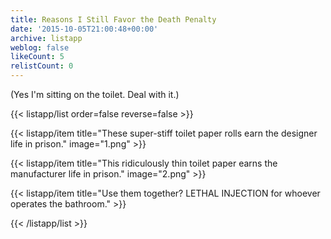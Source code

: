 ```yaml
---
title: Reasons I Still Favor the Death Penalty
date: '2015-10-05T21:00:48+00:00'
archive: listapp
weblog: false
likeCount: 5
relistCount: 0
---
```


(Yes I'm sitting on the toilet. Deal with it.)

<!--more-->

{{< listapp/list order=false reverse=false >}}

   {{< listapp/item title="These super-stiff toilet paper rolls earn the designer life in prison."
      image="1.png" >}}

   {{< listapp/item title="This ridiculously thin toilet paper earns the manufacturer life in prison."
      image="2.png" >}}

   {{< listapp/item title="Use them together? LETHAL INJECTION for whoever operates the bathroom." >}}

{{< /listapp/list >}}
